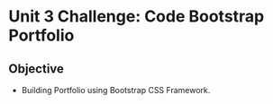 # Unit 3 Challenge: Code Bootstrap Portfolio
## Objective 
 * Building Portfolio using Bootstrap CSS Framework.
 